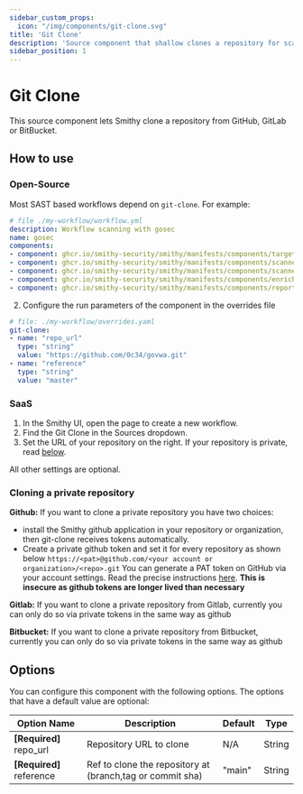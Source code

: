 ```yaml
---
sidebar_custom_props:
  icon: "/img/components/git-clone.svg"
title: 'Git Clone'
description: 'Source component that shallow clones a repository for scanning'
sidebar_position: 1
---
```


# Git Clone

This source component lets Smithy clone a repository from GitHub, GitLab or
BitBucket.

## How to use

### Open-Source

Most SAST based workflows depend on `git-clone`.
For example:

```yaml
# file ./my-workflow/workflow.yml
description: Workflow scanning with gosec
name: gosec
components:
- component: ghcr.io/smithy-security/smithy/manifests/components/targets/git-clone:v1.3.2
- component: ghcr.io/smithy-security/smithy/manifests/components/scanners/gosec:v1.2.3
- component: ghcr.io/smithy-security/smithy/manifests/components/scanners/nancy:v1.2.2
- component: ghcr.io/smithy-security/smithy/manifests/components/enrichers/custom-annotation:v0.1.2
- component: ghcr.io/smithy-security/smithy/manifests/components/reporters/json-logger:v1.0.2
```

2. Configure the run parameters of the component in the overrides file

```yaml
# file: ./my-workflow/overrides.yaml
git-clone:
- name: "repo_url"
  type: "string"
  value: "https://github.com/0c34/govwa.git"
- name: "reference"
  type: "string"
  value: "master"
```

### SaaS

1. In the Smithy UI, open the page to create a new workflow.
2. Find the Git Clone in the Sources dropdown.
3. Set the URL of your repository on the right. If your repository is private,
   read [below](/docs/reference/components/git-clone#cloning-a-private-repository).

All other settings are optional.

### Cloning a private repository

**Github:**
If you want to clone a private repository you have two choices:

* install the Smithy github application in your repository or organization, then
  git-clone receives tokens automatically.
* Create a private github token and set it for every repository as shown below
  `https://<pat>@github.com/<your account or organization>/<repo>.git`
  You can generate a PAT token on GitHub via your account settings. Read the
  precise
  instructions [here](https://docs.github.com/en/authentication/keeping-your-account-and-data-secure/managing-your-personal-access-tokens).
  **This is insecure as github tokens are longer lived than necessary**

**Gitlab:**
If you want to clone a private repository from Gitlab, currently you can only do
so via private tokens in the same way as github

**Bitbucket:**
If you want to clone a private repository from Bitbucket, currently you can only
do so via private tokens in the same way as github

## Options

You can configure this component with the following options. The options that
have a default value are optional:

| Option Name               | Description                                               | Default | Type   |
|---------------------------|-----------------------------------------------------------|---------|--------|
| **\[Required]** repo\_url | Repository URL to clone                                   | N/A     | String |
| **\[Required]** reference | Ref to clone the repository at (branch,tag or commit sha) | "main"  | String |
